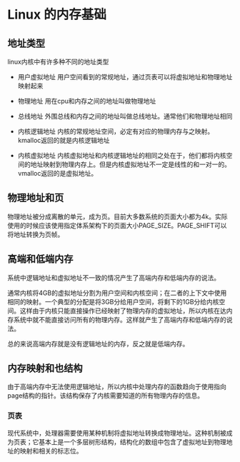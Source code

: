 # Linux 的内存基础 #

## 地址类型 ##
linux内核中有许多种不同的地址类型

* 用户虚拟地址
用户空间看到的常规地址，通过页表可以将虚拟地址和物理地址映射起来

* 物理地址
用在cpu和内存之间的地址叫做物理地址

* 总线地址
外围总线和内存之间的地址叫做总线地址。通常他们和物理地址相同

* 内核逻辑地址
内核的常规地址空间，必定有对应的物理内存与之映射。kmalloc返回的就是内核逻辑地址

* 内核虚拟地址
内核虚拟地址和内核逻辑地址的相同之处在于，他们都将内核空间的地址映射到物理内存上。但是内核虚拟地址不一定是线性的和一对一的。vmalloc返回的是虚拟地址。

## 物理地址和页 ##

物理地址被分成离散的单元，成为页。目前大多数系统的页面大小都为4k。实际使用的时候应该使用指定体系架构下的页面大小PAGE\_SIZE。PAGE\_SHIFT可以将地址转换为页帧。

## 高端和低端内存 ##

系统中逻辑地址和虚拟地址不一致的情况产生了高端内存和低端内存的说法。

通常内核将4GB的虚拟地址分割为用户空间和内核空间；在二者的上下文中使用相同的映射。一个典型的分配是将3GB分给用户空间，将剩下的1GB分给内核空间。这样由于内核只能直接操作已经映射了物理内存的虚拟地址，所以内核在达内存系统中就不能直接访问所有的物理内存。这样就产生了高端内存和低端内存的说法。

总的来说高端内存就是没有逻辑地址的内存，反之就是低端内存。

## 内存映射和也结构 ##

由于高端内存中无法使用逻辑地址，所以内核中处理内存的函数趋向于使用指向page结构的指针。该结构保存了内核需要知道的所有物理内存的信息。

### 页表 ###

现代系统中，处理器需要使用某种机制将虚拟地址转换成物理地址。这种机制被成为页表；它基本上是一个多层树形结构，结构化的数组中包含了虚拟地址到物理地址的映射和相关的标志位。

